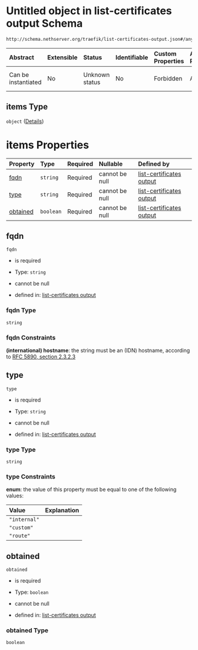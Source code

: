 # Untitled object in list-certificates output Schema

```txt
http://schema.nethserver.org/traefik/list-certificates-output.json#/anyOf/1/items
```



| Abstract            | Extensible | Status         | Identifiable | Custom Properties | Additional Properties | Access Restrictions | Defined In                                                                                      |
| :------------------ | :--------- | :------------- | :----------- | :---------------- | :-------------------- | :------------------ | :---------------------------------------------------------------------------------------------- |
| Can be instantiated | No         | Unknown status | No           | Forbidden         | Allowed               | none                | [list-certificates-output.json\*](traefik/list-certificates-output.json "open original schema") |

## items Type

`object` ([Details](list-certificates-output-anyof-1-items.md))

# items Properties

| Property              | Type      | Required | Nullable       | Defined by                                                                                                                                                                                        |
| :-------------------- | :-------- | :------- | :------------- | :------------------------------------------------------------------------------------------------------------------------------------------------------------------------------------------------ |
| [fqdn](#fqdn)         | `string`  | Required | cannot be null | [list-certificates output](list-certificates-output-anyof-1-items-properties-fqdn.md "http://schema.nethserver.org/traefik/list-certificates-output.json#/anyOf/1/items/properties/fqdn")         |
| [type](#type)         | `string`  | Required | cannot be null | [list-certificates output](list-certificates-output-anyof-1-items-properties-type.md "http://schema.nethserver.org/traefik/list-certificates-output.json#/anyOf/1/items/properties/type")         |
| [obtained](#obtained) | `boolean` | Required | cannot be null | [list-certificates output](list-certificates-output-anyof-1-items-properties-obtained.md "http://schema.nethserver.org/traefik/list-certificates-output.json#/anyOf/1/items/properties/obtained") |

## fqdn



`fqdn`

* is required

* Type: `string`

* cannot be null

* defined in: [list-certificates output](list-certificates-output-anyof-1-items-properties-fqdn.md "http://schema.nethserver.org/traefik/list-certificates-output.json#/anyOf/1/items/properties/fqdn")

### fqdn Type

`string`

### fqdn Constraints

**(international) hostname**: the string must be an (IDN) hostname, according to [RFC 5890, section 2.3.2.3](https://tools.ietf.org/html/rfc5890 "check the specification")

## type



`type`

* is required

* Type: `string`

* cannot be null

* defined in: [list-certificates output](list-certificates-output-anyof-1-items-properties-type.md "http://schema.nethserver.org/traefik/list-certificates-output.json#/anyOf/1/items/properties/type")

### type Type

`string`

### type Constraints

**enum**: the value of this property must be equal to one of the following values:

| Value        | Explanation |
| :----------- | :---------- |
| `"internal"` |             |
| `"custom"`   |             |
| `"route"`    |             |

## obtained



`obtained`

* is required

* Type: `boolean`

* cannot be null

* defined in: [list-certificates output](list-certificates-output-anyof-1-items-properties-obtained.md "http://schema.nethserver.org/traefik/list-certificates-output.json#/anyOf/1/items/properties/obtained")

### obtained Type

`boolean`
